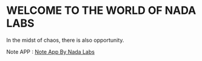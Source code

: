 # WELCOME TO THE WORLD OF NADA LABS

In the midst of chaos, there is also opportunity.

Note APP : [Note App By Nada Labs](https://note-app-website.pages.dev/)
